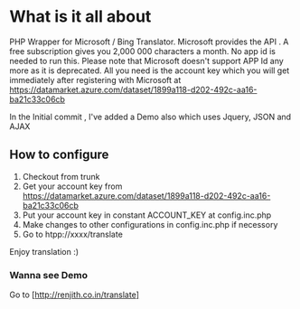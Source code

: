 # What is it all about #
PHP Wrapper for Microsoft / Bing Translator. Microsoft provides the API . A free subscription gives you 2,000 000 characters a month. No app id is needed to run this.
Please note that Microsoft doesn't support APP Id any more as it is deprecated. All you need is the account key which you will get immediately after registering with Microsoft at https://datamarket.azure.com/dataset/1899a118-d202-492c-aa16-ba21c33c06cb

In the Initial commit , I've added a Demo also which uses Jquery, JSON and AJAX

## How to configure ##
  1. Checkout from trunk
  1. Get your account key from https://datamarket.azure.com/dataset/1899a118-d202-492c-aa16-ba21c33c06cb
  1. Put your account key in constant ACCOUNT\_KEY at config.inc.php
  1. Make changes to other configurations in config.inc.php if necessory
  1. Go to htpp://xxxx/translate

Enjoy translation :)
### Wanna see Demo ###
Go to [http://renjith.co.in/translate]

